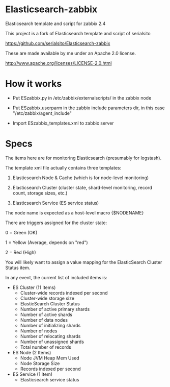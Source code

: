 Elasticsearch-zabbix
====================

Elasticsearch template and script for zabbix 2.4

This project is a fork of Elasticsearch template and script of serialsito

https://github.com/serialsito/Elasticsearch-zabbix

These are made available by me under an Apache 2.0 license.

http://www.apache.org/licenses/LICENSE-2.0.html


How it works
=============

- Put ESzabbix.py in /etc/zabbix/externalscripts/ in the zabbix node

- Put ESzabbix.userparm in the zabbix include parameters dir, in this case "/etc/zabbix/agent_include"

- Import ESzabbix_templates.xml to zabbix server

Specs
=====

The items here are for monitoring Elasticsearch (presumably for logstash).

The template xml file actually contains three templates:

1. Elasticsearch Node & Cache (which is for node-level monitoring)

2. Elasticsearch Cluster (cluster state, shard-level monitoring, record count, storage sizes, etc.)

3. Elasticsearch Service (ES service status)

The node name is expected as a host-level macro {$NODENAME}

There are triggers assigned for the cluster state:

0 = Green (OK)

1 = Yellow (Average, depends on "red")

2 = Red (High)


You will likely want to assign a value mapping for the ElasticSearch Cluster Status item.

In any event, the current list of included items is:

* ES Cluster (11 Items)
	- Cluster-wide records indexed per second
	- Cluster-wide storage size
	- ElasticSearch Cluster Status
	- Number of active primary shards
	- Number of active shards
	- Number of data nodes
	- Number of initializing shards
	- Number of nodes
	- Number of relocating shards
	- Number of unassigned shards
	- Total number of records
* ES Node (2 Items)
	- Node JVM Heap Mem Used
	- Node Storage Size
	- Records indexed per second
* ES Service (1 Item)
	- Elasticsearch service status

